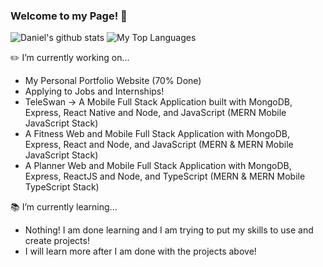 ### Welcome to my Page! 👋
![Daniel's github stats](https://github-readme-stats.vercel.app/api?username=DNofulla&count_private=true&theme=algolia&border_color=5ECF76)
![My Top Languages](https://github-readme-stats.vercel.app/api/top-langs/?username=DNofulla&layout=compact&count_private=true&langs_count=10&theme=algolia&border_color=5ECF76&hide=HTML)

✏️ I’m currently working on...
  - My Personal Portfolio Website (70% Done)
  - Applying to Jobs and Internships!
  - TeleSwan -> A Mobile Full Stack Application built with MongoDB, Express, React Native and Node, and JavaScript (MERN Mobile JavaScript Stack)
  - A Fitness Web and Mobile Full Stack Application with MongoDB, Express, React and Node, and JavaScript (MERN & MERN Mobile JavaScript Stack)
  - A Planner Web and Mobile Full Stack Application with MongoDB, Express, ReactJS and Node, and TypeScript (MERN & MERN Mobile TypeScript Stack) 

📚 I’m currently learning...
  - Nothing! I am done learning and I am trying to put my skills to use and create projects!
  - I will learn more after I am done with the projects above!
